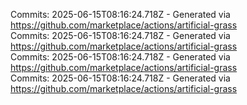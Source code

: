 Commits: 2025-06-15T08:16:24.718Z - Generated via https://github.com/marketplace/actions/artificial-grass
<br>
Commits: 2025-06-15T08:16:24.718Z - Generated via https://github.com/marketplace/actions/artificial-grass
<br>
Commits: 2025-06-15T08:16:24.718Z - Generated via https://github.com/marketplace/actions/artificial-grass
<br>
Commits: 2025-06-15T08:16:24.718Z - Generated via https://github.com/marketplace/actions/artificial-grass
<br>
